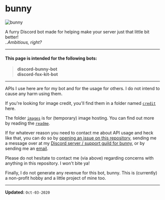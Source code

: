 # bunny

![bunny](https://github.com/magicalbunny31/discord-bunny-bot-public/blob/main/images/bunny.png)

A furry Discord bot made for helping make your server just that little bit better!<br/>
..*Ambitious, right?*

---

#### This page is intended for the following bots:
> **discord-bunny-bot**<br/>
> **discord-fox-kit-bot**

---

APIs I use here are for my bot and for the usage for others.
I do not intend to cause any harm using them.

If you're looking for image credit, you'll find them in a folder named [`credit`](https://github.com/magicalbunny31/discord-bunny-bot-public/tree/main/credit "Click this to jump to the folder!") here.

The folder [`images`](https://github.com/magicalbunny31/discord-bunny-bot-public/tree/main/images "Click this to jump to the folder!") is for (temporary) image hosting. You can find out more by reading the [`readme`](https://github.com/magicalbunny31/discord-bunny-bot-public/tree/main/images#readme "Click this to jump to the folder!").

If for whatever reason you need to contact me about API usage and heck like that, you can do so by [opening an issue on this repository](https://github.com/magicalbunny31/discord-bunny-bot-public/issues/new "Click this to open an issue!"), sending me a message over at my [Discord server / support guild for bunny](https://discord.gg/5cE7AjX "Click this to join my Discord server!"), or by sending me an [email](mailto:dzeiun@googlemail.com "Click this to start writing an email addressed to me!").

Please do not hesitate to contact me (via above) regarding concerns with anything in this repository. I won't bite ya!

Finally, I do not generate any revenue for this bot, bunny. This is (currently) a non-profit hobby and a little project of mine too.

---

**Updated:** `Oct-03-2020`
